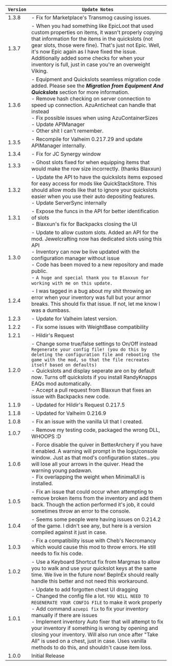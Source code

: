 | `Version` | `Update Notes`                                                                                                                                                                                                                                                                                                                                                                                                                                                                                                             |
|-----------|----------------------------------------------------------------------------------------------------------------------------------------------------------------------------------------------------------------------------------------------------------------------------------------------------------------------------------------------------------------------------------------------------------------------------------------------------------------------------------------------------------------------------|
| 1.3.8     | - Fix for Marketplace's Transmog causing issues.                                                                                                                                                                                                                                                                                                                                                                                                                                                                           |
| 1.3.7     | - When you had something like EpicLoot that used custom properties on items, it wasn't properly copying that information for the items in the quickslots (not gear slots, those were fine). That's just not Epic. Well, it's now Epic again as I have fixed the issue. Additionally added some checks for when your inventory is full, just in case you're an overweight Viking.                                                                                                                                           |
| 1.3.6     | - Equipment and Quickslots seamless migration code added. Please see the **_Migration from Equipment And Quickslots_** section for more information.<br/> - Remove hash checking on server connection to speed up connection. AzuAnticheat can handle that instead<br/> - Fix possible issues when using AzuContainerSizes<br/> - Update APIManager <br/> - Other shit I can't remember.                                                                                                                                   |
| 1.3.5     | - Recompile for Valheim 0.217.29 and update APIManager internally.                                                                                                                                                                                                                                                                                                                                                                                                                                                         |
| 1.3.4     | - Fix for JC Synergy window                                                                                                                                                                                                                                                                                                                                                                                                                                                                                                |
| 1.3.3     | - Ghost slots fixed for when equipping items that would make the row size incorrectly. (thanks Blaxxun)                                                                                                                                                                                                                                                                                                                                                                                                                    |
| 1.3.2     | - Update the API to have the quickslots items exposed for easy access for mods like QuickStackStore. This should allow mods like that to ignore your quickslots easier when you use their auto depositing features.<br/> - Update ServerSync internally                                                                                                                                                                                                                                                                    |
| 1.3.1     | - Expose the funcs in the API for better identification of slots<br/> - Blaxxun's fix for Backpacks closing the UI                                                                                                                                                                                                                                                                                                                                                                                                         |
| 1.3.0     | - Update to allow custom slots. Added an API for the mod. Jewelcrafting now has dedicated slots using this API<br/>- Inventory can now be live updated with the configuration manager without issue<br/> - Code has been moved to a new repository and made public.<br/> - `A huge and special thank you to Blaxxun for working with me on this update.`                                                                                                                                                                   |
| 1.2.4     | - I was tagged in a bug about my shit throwing an error when your inventory was full but your armor breaks. This should fix that issue. If not, let me know I was a dumbass.                                                                                                                                                                                                                                                                                                                                               |
| 1.2.3     | - Update for Valheim latest version.                                                                                                                                                                                                                                                                                                                                                                                                                                                                                       |
| 1.2.2     | - Fix some issues with WeightBase compatibility                                                                                                                                                                                                                                                                                                                                                                                                                                                                            |
| 1.2.1     | - Hildir's Request                                                                                                                                                                                                                                                                                                                                                                                                                                                                                                         |
| 1.2.0     | - Change some true/false settings to On/Off instead `Regenerate your config file! (you do this by deleting the configuration file and rebooting the game with the mod, so that the file recreates itself based on defaults)`<br/> - Quickslots and display seperate are on by default now. Turns off quickslots if you install RandyKnapps EAQs mod automatically.<br/> - Accept a pull request from Blaxxun that fixes an issue with Backpacks new code.                                                                  |
| 1.1.9     | - Updated for Hildir's Request 0.217.5                                                                                                                                                                                                                                                                                                                                                                                                                                                                                     |
| 1.1.8     | - Updated for Valheim 0.216.9                                                                                                                                                                                                                                                                                                                                                                                                                                                                                              |
| 1.0.8     | - Fix an issue with the vanilla UI that I created.                                                                                                                                                                                                                                                                                                                                                                                                                                                                         |
| 1.0.7     | - Remove my testing code, packaged the wrong DLL,<br/>WHOOPS :D                                                                                                                                                                                                                                                                                                                                                                                                                                                            |
| 1.0.6     | - Force disable the quiver in BetterArchery if you have it enabled. A warning will prompt in the logs/console window. Just as that mod's configuration states...you will lose all your arrows in the quiver. Head the warning young padawan.<br/> - Fix overlapping the weight when MinimalUI is installed.                                                                                                                                                                                                                |
| 1.0.5     | - Fix an issue that could occur when attempting to remove broken items from the inventory and add them back. Though the action performed it's job, it could sometimes throw an error to the console.                                                                                                                                                                                                                                                                                                                       |
| 1.0.4     | - Seems some people were having issues on 0.214.2 of the game. I didn't see any, but here is a version compiled against it just in case.                                                                                                                                                                                                                                                                                                                                                                                   |
| 1.0.3     | - Fix a compatibility issue with Cheb's Necromancy which would cause this mod to throw errors. He still needs to fix his code.                                                                                                                                                                                                                                                                                                                                                                                             |
| 1.0.2     | - Use a Keyboard Shortcut fix from Margmas to allow you to walk and use your quickslot keys at the same time. We live in the future now! BepInEx should really handle this better and not need this workaround.                                                                                                                                                                                                                                                                                                            |
| 1.0.1     | - Update to add forgotten chest UI dragging<br/>- Changed the config file a lot. `YOU WILL NEED TO REGENERATE YOUR CONFIG FILE` to make it work properly<br/>- Add command `azuepi fix` to fix your inventory manually if there are issues<br/>- Implement inventory Auto fixer that will attempt to fix your inventory if something is wrong by opening and closing your inventory. Will also run once after "Take All" is used on a chest, just in case. Uses vanilla methods to do this, and shouldn't cause item loss. |
| 1.0.0     | Initial Release                                                                                                                                                                                                                                                                                                                                                                                                                                                                                                            |
